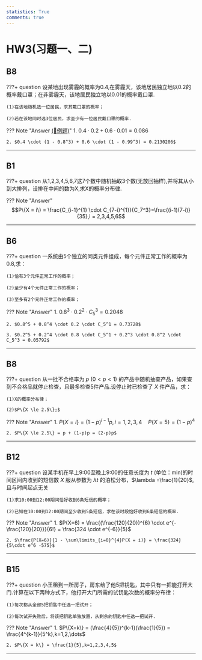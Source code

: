 ```yaml
---
statistics: True
comments: true
---
```


# HW3(习题一、二)

## B8

???+ question
    设某地出现雾霾的概率为0.4,在雾霾天，该地居民独立地以0.2的概率戴口罩；在非雾霾天，该地居民独立地以0.01的概率戴口罩.

    (1)在该地随机选一位居民，求其戴口罩的概率；

    (2)若在该地同时选3位居民，求至少有一位居民戴口罩的概率.

??? Note "Answer [(📝例题)](https://melody12020831.github.io/Notebook/Math/Probability_Theory_and_Mathematical_Statistics/Chapter1/#a2)"
    1. $0.4 \cdot 0.2 + 0.6 \cdot 0.01 = 0.086$

    2. $0.4 \cdot (1 - 0.8^3) + 0.6 \cdot (1 - 0.99^3) = 0.2130206$

---

## B1

???+ question
    从1,2,3,4,5,6,7这7个数中随机抽取3个数(无放回抽样),并将其从小到大排列，设排在中间的数为X,求X的概率分布律.

??? Note "Answer"
    $$P\{X = i\} = \frac{C_{i-1}^{1} \cdot C_{7-i}^{1}}{C_7^3}=\frac{(i-1)(7-i)}{35},i = 2,3,4,5,6$$

---

## B6

???+ question
    一系统由5个独立的同类元件组成，每个元件正常工作的概率为0.8,求：

    (1)恰有3个元件正常工作的概率；

    (2)至少有4个元件正常工作的概率；

    (3)至多有2个元件正常工作的概率；

??? Note "Answer"
    1. $0.8^3 \cdot 0.2^2 \cdot C_5^3 = 0.2048$

    2. $0.8^5 + 0.8^4 \cdot 0.2 \cdot C_5^1 = 0.73728$

    3. $0.2^5 + 0.2^4 \cdot 0.8 \cdot C_5^1 + 0.2^3 \cdot 0.8^2 \cdot C_5^3 = 0.05792$

---

## B8

???+ question
    从一批不合格率为 $p$ $(0<p<1)$ 的产品中随机抽查产品，如果查到不合格品就停止检查，且最多检查5件产品.设停止时已检查了 $X$ 件产品，求：

    (1)X的概率分布律；

    (2)$P\{X \le 2.5\};$

??? Note "Answer"
    1. $P\{X = i\} = (1-p)^{i-1}p,i=1,2,3,4 \quad P\{X = 5\} = (1-p)^4$

    2. $P\{X \le 2.5\} = p + (1-p)p = (2-p)p$

---

## B12

???+ question
    设某手机在早上9:00至晚上9:00的任意长度为 $t$ (单位：min)的时间区间内收到的短信数 $X$ 服从参数为 $\lambda t$ 的泊松分布，$\lambda =\frac{1}{20}$,且与时间起点无关

    (1)求10:00到12:00期间恰好收到6条短信的概率；

    (2)已知在10:00到12:00期间至少收到5条短信，求在该时段恰好收到6条短信的概率.

??? Note "Answer"
    1. $P(X=6) = \frac{(\frac{120}{20})^{6} \cdot e^{-\frac{120}{20}}}{6!} = \frac{324 \cdot e^{-6}}{5}$

    2. $\frac{P(X=6)}{1 - \sum\limits_{i=0}^{4}P(X = i)} = \frac{324}{5\cdot e^6 -575}$

---

## B15

???+ question
    小王租到一所房子，房东给了他5把钥匙，其中只有一把能打开大门.计算在以下两种方式下，他打开大门所需的试钥匙次数的概率分布律：

    (1)每次都从全部5把钥匙中任选一把试开；

    (2)每次试开失败后，将该把钥匙单独放置，从剩余的钥匙中任选一把试开.

??? Note "Answer"
    1. $P\{X=k\} = (\frac{4}{5})^{k-1}(\frac{1}{5}) = \frac{4^{k-1}}{5^k},k=1,2,\dots$

    2. $P\{X = k\} = \frac{1}{5},k=1,2,3,4,5$

---